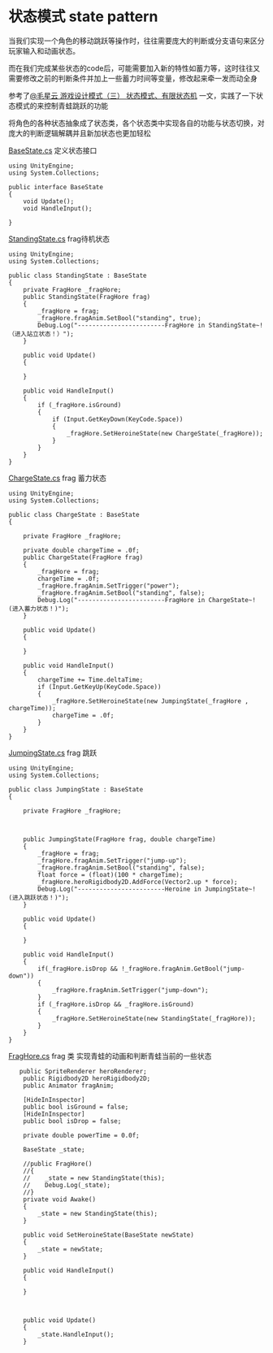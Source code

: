 # 状态模式 state pattern

当我们实现一个角色的移动跳跃等操作时，往往需要庞大的判断或分支语句来区分玩家输入和动画状态。

而在我们完成某些状态的code后，可能需要加入新的特性如蓄力等，这时往往又需要修改之前的判断条件并加上一些蓄力时间等变量，修改起来牵一发而动全身

参考了[@毛星云 游戏设计模式（三） 状态模式、有限状态机](https://indienova.com/indie-game-development/game-programming-patterns-3/) 一文，实践了一下状态模式的来控制青蛙跳跃的功能

将角色的各种状态抽象成了状态类，各个状态类中实现各自的功能与状态切换，对庞大的判断逻辑解耦并且新加状态也更加轻松

[BaseState.cs](https://github.com/h87545645/Blog/blob/main/design-pattern/example-code/BaseState.cs)
定义状态接口
```
using UnityEngine;
using System.Collections;

public interface BaseState
{
    void Update();
    void HandleInput();

}
```

[StandingState.cs](https://github.com/h87545645/Blog/blob/main/design-pattern/example-code/StandingState.cs)
frag待机状态
```
using UnityEngine;
using System.Collections;

public class StandingState : BaseState
{
    private FragHore _fragHore;
    public StandingState(FragHore frag)
    {
        _fragHore = frag;
        _fragHore.fragAnim.SetBool("standing", true);
        Debug.Log("------------------------FragHore in StandingState~!（进入站立状态！）");
    }

    public void Update()
    {

    }

    public void HandleInput()
    {
        if (_fragHore.isGround)
        {
            if (Input.GetKeyDown(KeyCode.Space))
            {
                _fragHore.SetHeroineState(new ChargeState(_fragHore));
            }
        }
    }
}

```
[ChargeState.cs](https://github.com/h87545645/Blog/blob/main/design-pattern/example-code/ChargeState.cs)
frag 蓄力状态
```
using UnityEngine;
using System.Collections;

public class ChargeState : BaseState
{

    private FragHore _fragHore;

    private double chargeTime = .0f;
    public ChargeState(FragHore frag)
    {
        _fragHore = frag;
        chargeTime = .0f;
        _fragHore.fragAnim.SetTrigger("power");
        _fragHore.fragAnim.SetBool("standing", false);
        Debug.Log("------------------------FragHore in ChargeState~!(进入蓄力状态！)");
    }

    public void Update()
    {
       
    }

    public void HandleInput()
    {
        chargeTime += Time.deltaTime;
        if (Input.GetKeyUp(KeyCode.Space))
        {
            _fragHore.SetHeroineState(new JumpingState(_fragHore , chargeTime));
            chargeTime = .0f;
        }
    }
}
```


[JumpingState.cs](https://github.com/h87545645/Blog/blob/main/design-pattern/example-code/JumpingState.cs)
frag 跳跃
```
using UnityEngine;
using System.Collections;

public class JumpingState : BaseState
{

    private FragHore _fragHore;


    
    public JumpingState(FragHore frag, double chargeTime)
    {
        _fragHore = frag;
        _fragHore.fragAnim.SetTrigger("jump-up");
        _fragHore.fragAnim.SetBool("standing", false);
        float force = (float)(100 * chargeTime);
        _fragHore.heroRigidbody2D.AddForce(Vector2.up * force);
        Debug.Log("------------------------Heroine in JumpingState~!(进入跳跃状态！)");
    }

    public void Update()
    {

    }

    public void HandleInput()
    {
        if(_fragHore.isDrop && !_fragHore.fragAnim.GetBool("jump-down"))
        {
            _fragHore.fragAnim.SetTrigger("jump-down");
        }
        if (_fragHore.isDrop && _fragHore.isGround)
        {
            _fragHore.SetHeroineState(new StandingState(_fragHore));
        }
    }
}
```



[FragHore.cs]()
frag 类 实现青蛙的动画和判断青蛙当前的一些状态
```
   public SpriteRenderer heroRenderer;
    public Rigidbody2D heroRigidbody2D;
    public Animator fragAnim;

    [HideInInspector]
    public bool isGround = false;
    [HideInInspector]
    public bool isDrop = false;

    private double powerTime = 0.0f;

    BaseState _state;

    //public FragHore()
    //{
    //    _state = new StandingState(this);
    //    Debug.Log(_state);
    //}
    private void Awake()
    {
        _state = new StandingState(this);
    }

    public void SetHeroineState(BaseState newState)
    {
        _state = newState;
    }

    public void HandleInput()
    {

    }



    public void Update()
    {
        _state.HandleInput();
    }
```
